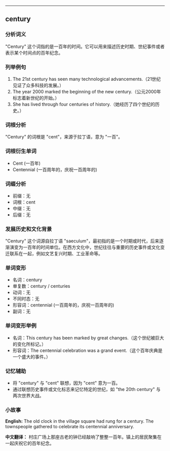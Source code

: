 
---------------
## century
### 分析词义
"Century" 这个词指的是一百年的时间。它可以用来描述历史时期、世纪事件或者表示某个时间点的百年纪念。

### 列举例句
1. The 21st century has seen many technological advancements.（21世纪见证了众多科技的发展。）
2. The year 2000 marked the beginning of the new century.（公元2000年标志着新世纪的开始。）
3. She has lived through four centuries of history.（她经历了四个世纪的历史。）

### 词根分析
"Century" 的词根是 "cent"，来源于拉丁语，意为 "一百"。

### 词根衍生单词
- Cent (一百年)
- Centennial (一百周年的，庆祝一百周年的)

### 词缀分析
- 前缀：无
- 词根：cent
- 中缀：无
- 后缀：无

### 发展历史和文化背景
"Century" 这个词源自拉丁语 "saeculum"，最初指的是一个时期或时代，后来逐渐演变为一百年的时间单位。在西方文化中，世纪往往与重要的历史事件或文化变迁联系在一起，例如文艺复兴时期、工业革命等。

### 单词变形
- 名词：century
- 单复数：century / centuries
- 动词：无
- 不同时态：无
- 形容词：centennial (一百周年的，庆祝一百周年的)
- 副词：无

### 单词变形举例
- 名词：This century has been marked by great changes.（这个世纪被巨大的变化所标记。）
- 形容词：The centennial celebration was a grand event.（这个百年庆典是一个盛大的事件。）

### 记忆辅助
- 将 "century" 与 "cent" 联想，因为 "cent" 意为一百。
- 通过联想历史事件或文化标志来记忆特定的世纪，如 "the 20th century" 与两次世界大战。

### 小故事
**English:**
The old clock in the village square had rung for a century. The townspeople gathered to celebrate its centennial anniversary.

**中文翻译：**
村庄广场上那座古老的钟已经敲响了整整一百年。镇上的居民聚集在一起庆祝它的百年纪念。

